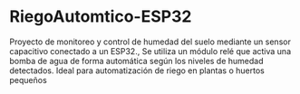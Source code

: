# RiegoAutomtico-ESP32
Proyecto de monitoreo y control de humedad del suelo mediante un sensor capacitivo conectado a un ESP32., Se utiliza  un módulo relé que activa una bomba de agua  de forma automática según los niveles de humedad detectados. Ideal para automatización de riego en plantas o huertos pequeños
